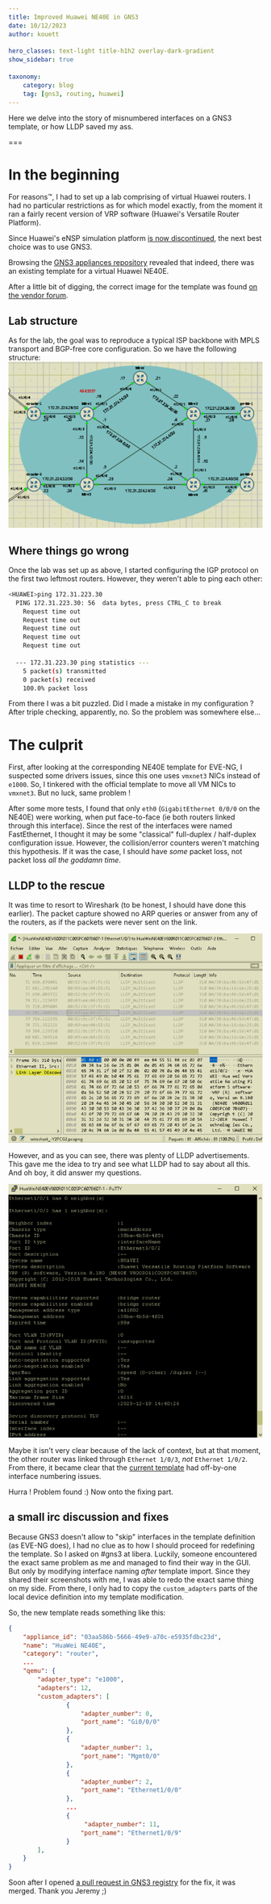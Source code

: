 ```yaml
---
title: Improved Huawei NE40E in GNS3
date: 10/12/2023
author: kouett

hero_classes: text-light title-h1h2 overlay-dark-gradient
show_sidebar: true

taxonomy:
    category: blog
    tag: [gns3, routing, huawei]
---
```


Here we delve into the story of misnumbered interfaces on a GNS3 template, or how LLDP saved my ass.

===

# In the beginning

For reasons™, I had to set up a lab comprising of virtual Huawei routers. I had no particular restrictions as for which model exactly, from the moment it ran a fairly recent version of VRP software (Huawei's Versatile Router Platform).

Since Huawei's eNSP simulation platform [is now discontinued](https://web.archive.org/web/20220414075127/https://forum.huawei.com/enterprise/en/ensp/thread/622830-100289), the next best choice was to use GNS3.

Browsing the [GNS3 appliances repository](https://gns3.com/marketplace/appliances) revealed that indeed, there was an existing template for a virtual Huawei NE40E.

After a little bit of digging, the correct image for the template was found [on the vendor forum](https://web.archive.org/web/20220413025714/https://forum.huawei.com/enterprise/en/ne40e-image-for-the-eve-ng/thread/756237-861).

## Lab structure

As for the lab, the goal was to reproduce a typical ISP backbone with MPLS transport and BGP-free core configuration. So we have the following structure:
![typical ISP network with MPLS core, ASBR / PE](lab1.png)

## Where things go wrong

Once the lab was set up as above, I started configuring the IGP protocol on the first two leftmost routers.
However, they weren't able to ping each other:

```sh
<HUAWEI>ping 172.31.223.30
  PING 172.31.223.30: 56  data bytes, press CTRL_C to break
    Request time out
	Request time out
	Request time out
	Request time out
	Request time out

  --- 172.31.223.30 ping statistics ---
    5 packet(s) transmitted
	0 packet(s) received
	100.0% packet loss
```

From there I was a bit puzzled. Did I made a mistake in my configuration ? After triple checking, apparently, no. So the problem was somewhere else...


# The culprit

First, after looking at the corresponding NE40E template for EVE-NG, I suspected some drivers issues, since this one uses ```vmxnet3``` NICs instead of ```e1000```. So, I tinkered with the official template to move all VM NICs to ```vmxnet3```. But no luck, same problem !

After some more tests, I found that only ```eth0``` (```GigabitEthernet 0/0/0``` on the NE40E) were working, when put face-to-face (ie both routers linked through this interface). Since the rest of the interfaces were named FastEthernet, I thought it may be some "classical" full-duplex / half-duplex configuration issue. However, the collision/error counters weren't matching this hypothesis. If it was the case, I should have *some* packet loss, not packet loss *all the goddamn time*.

## LLDP to the rescue

It was time to resort to Wireshark (to be honest, I should have done this earlier). The packet capture showed no ARP queries or answer from any of the routers, as if the packets were never sent on the link.

![Wireshark packet capture showing only lldp advertisements](pcap.png)

 However, and as you can see, there was plenty of LLDP advertisements. This gave me the idea to try and see what LLDP had to say about all this. And oh boy, it did answer my questions.

![result of the command dis lldp neighbors entered on one of the NE routers](lldp.png)

Maybe it isn't very clear because of the lack of context, but at that moment, the other router was linked through ```Ethernet 1/0/3```, *not* ```Ethernet 1/0/2```. From there, it became clear that the [current template](https://github.com/GNS3/gns3-registry/blob/579ff539991090c38b92a967ac8fa2b9e87e5f87/appliances/huawei-ne40e.gns3a) had off-by-one interface numbering issues.

Hurra ! Problem found :) Now onto the fixing part.

## a small irc discussion and fixes
Because GNS3 doesn't allow to "skip" interfaces in the template definition (as EVE-NG does), I had no clue as to how I should proceed for redefining the template. So I asked on #gns3 at libera. Luckily, someone encountered the exact same problem as me and managed to find their way in the GUI. But only by modifying interface naming *after* template import. Since they shared their screenshots with me, I was able to redo the exact same thing on my side. From there, I only had to copy the ```custom_adapters``` parts of the local device definition into my template modification.

So, the new template reads something like this:
```json
{
    "appliance_id": "03aa586b-5666-49e9-a70c-e5935fdbc23d",
    "name": "HuaWei NE40E",
    "category": "router",
	...
    "qemu": {
        "adapter_type": "e1000",
        "adapters": 12,
        "custom_adapters": [
                {
                    "adapter_number": 0,
                    "port_name": "Gi0/0/0"
                },
                {
                    "adapter_number": 1,
                    "port_name": "Mgmt0/0"
                },
                {
                    "adapter_number": 2,
                    "port_name": "Ethernet1/0/0"
                },
				...
				{
                     "adapter_number": 11,
                    "port_name": "Ethernet1/0/9"
                }
        ],
	}
}
```

Soon after I opened [a pull request in GNS3 registry](https://github.com/GNS3/gns3-registry/pull/840) for the fix, it was merged. Thank you Jeremy ;)
